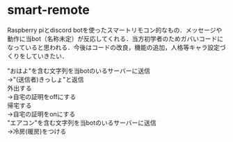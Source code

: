 # smart-remote

Raspberry piとdiscord botを使ったスマートリモコン的なもの．メッセージや動作に当bot（名称未定）が反応してくれる．当方初学者のためガバいコードになっていると思われる．今後はコードの改良，機能の追加，人格等キャラ設定づくりをしていきたい．  
  
"おはよ"を含む文字列を当botのいるサーバーに送信  
→"(送信者)きっしょ"と返信  
外出する  
→自宅の証明をoffにする  
帰宅する  
→自宅の証明をonにする  
"エアコン"を含む文字列を当botのいるサーバーに送信  
→冷房(暖房)をつける  
